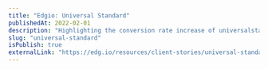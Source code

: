 ```yaml
---
title: "Edgio: Universal Standard"
publishedAt: 2022-02-01
description: "Highlighting the conversion rate increase of universalstandard.com"
slug: "universal-standard"
isPublish: true
externalLink: "https://edg.io/resources/client-stories/universal-standard/"
---
```

